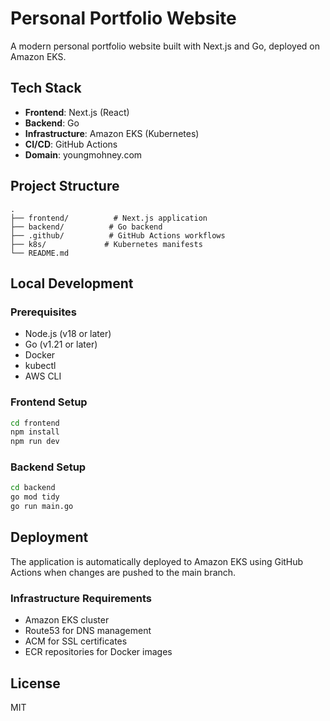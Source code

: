 # Personal Portfolio Website

A modern personal portfolio website built with Next.js and Go, deployed on Amazon EKS.

## Tech Stack

- **Frontend**: Next.js (React)
- **Backend**: Go
- **Infrastructure**: Amazon EKS (Kubernetes)
- **CI/CD**: GitHub Actions
- **Domain**: youngmohney.com

## Project Structure

```
.
├── frontend/          # Next.js application
├── backend/          # Go backend
├── .github/          # GitHub Actions workflows
├── k8s/             # Kubernetes manifests
└── README.md
```

## Local Development

### Prerequisites

- Node.js (v18 or later)
- Go (v1.21 or later)
- Docker
- kubectl
- AWS CLI

### Frontend Setup

```bash
cd frontend
npm install
npm run dev
```

### Backend Setup

```bash
cd backend
go mod tidy
go run main.go
```

## Deployment

The application is automatically deployed to Amazon EKS using GitHub Actions when changes are pushed to the main branch.

### Infrastructure Requirements

- Amazon EKS cluster
- Route53 for DNS management
- ACM for SSL certificates
- ECR repositories for Docker images

## License

MIT 